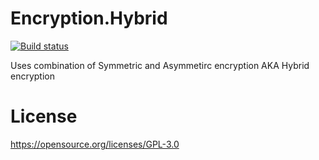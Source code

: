 # Encryption.Hybrid
[![Build status](https://ci.appveyor.com/api/projects/status/w70f5i9p0j38t3vj/branch/master?svg=true)](https://ci.appveyor.com/project/jordan-Anderson/encryption-hybrid/branch/master)

Uses combination of Symmetric and Asymmetirc encryption AKA Hybrid encryption

# License

https://opensource.org/licenses/GPL-3.0
